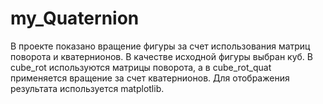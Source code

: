# my_Quaternion
В проекте показано вращение фигуры за счет использования матриц поворота и кватернионов. В качестве исходной фигуры выбран куб. В cube_rot используются матрицы поворота, а в cube_rot_quat применяется вращение за счет кватернионов. Для отображения результата используется matplotlib.
